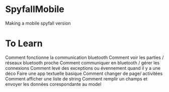 # SpyfallMobile
Making a mobile spyfall version

# To Learn
Comment fonctionne la communication bluetooth
Comment voir les parties / réseaux bluetooth proche
Comment communiquer en bluetooth / gérer les connexions
Comment levé des exceptions ou évennement quand il y a une déco
Faire une app textuelle basique
Comment changer de page/ activitées
Comment afficher une liste de string
Comment remplir un champs et envoyer les données corespondante au model
